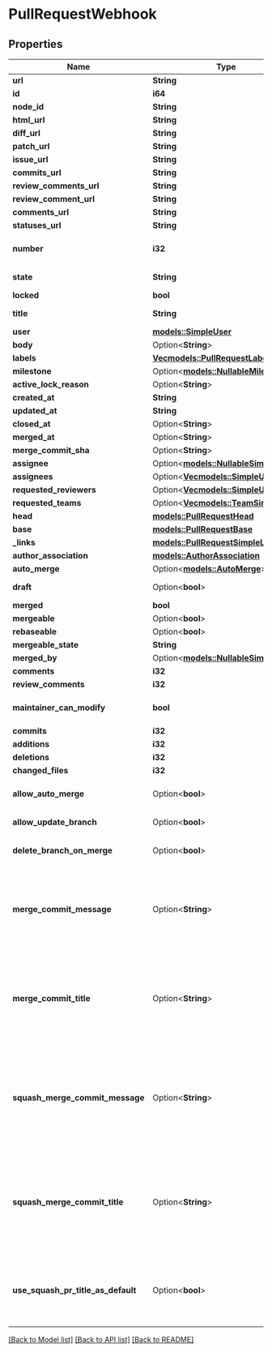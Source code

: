 # PullRequestWebhook

## Properties

Name | Type | Description | Notes
------------ | ------------- | ------------- | -------------
**url** | **String** |  | 
**id** | **i64** |  | 
**node_id** | **String** |  | 
**html_url** | **String** |  | 
**diff_url** | **String** |  | 
**patch_url** | **String** |  | 
**issue_url** | **String** |  | 
**commits_url** | **String** |  | 
**review_comments_url** | **String** |  | 
**review_comment_url** | **String** |  | 
**comments_url** | **String** |  | 
**statuses_url** | **String** |  | 
**number** | **i32** | Number uniquely identifying the pull request within its repository. | 
**state** | **String** | State of this Pull Request. Either `open` or `closed`. | 
**locked** | **bool** |  | 
**title** | **String** | The title of the pull request. | 
**user** | [**models::SimpleUser**](simple-user.md) |  | 
**body** | Option<**String**> |  | 
**labels** | [**Vec<models::PullRequestLabelsInner>**](pull_request_labels_inner.md) |  | 
**milestone** | Option<[**models::NullableMilestone**](nullable-milestone.md)> |  | 
**active_lock_reason** | Option<**String**> |  | [optional]
**created_at** | **String** |  | 
**updated_at** | **String** |  | 
**closed_at** | Option<**String**> |  | 
**merged_at** | Option<**String**> |  | 
**merge_commit_sha** | Option<**String**> |  | 
**assignee** | Option<[**models::NullableSimpleUser**](nullable-simple-user.md)> |  | 
**assignees** | Option<[**Vec<models::SimpleUser>**](simple-user.md)> |  | [optional]
**requested_reviewers** | Option<[**Vec<models::SimpleUser>**](simple-user.md)> |  | [optional]
**requested_teams** | Option<[**Vec<models::TeamSimple>**](team-simple.md)> |  | [optional]
**head** | [**models::PullRequestHead**](pull_request_head.md) |  | 
**base** | [**models::PullRequestBase**](pull_request_base.md) |  | 
**_links** | [**models::PullRequestSimpleLinks**](pull_request_simple__links.md) |  | 
**author_association** | [**models::AuthorAssociation**](author-association.md) |  | 
**auto_merge** | Option<[**models::AutoMerge**](auto-merge.md)> |  | 
**draft** | Option<**bool**> | Indicates whether or not the pull request is a draft. | [optional]
**merged** | **bool** |  | 
**mergeable** | Option<**bool**> |  | 
**rebaseable** | Option<**bool**> |  | [optional]
**mergeable_state** | **String** |  | 
**merged_by** | Option<[**models::NullableSimpleUser**](nullable-simple-user.md)> |  | 
**comments** | **i32** |  | 
**review_comments** | **i32** |  | 
**maintainer_can_modify** | **bool** | Indicates whether maintainers can modify the pull request. | 
**commits** | **i32** |  | 
**additions** | **i32** |  | 
**deletions** | **i32** |  | 
**changed_files** | **i32** |  | 
**allow_auto_merge** | Option<**bool**> | Whether to allow auto-merge for pull requests. | [optional][default to false]
**allow_update_branch** | Option<**bool**> | Whether to allow updating the pull request's branch. | [optional]
**delete_branch_on_merge** | Option<**bool**> | Whether to delete head branches when pull requests are merged. | [optional][default to false]
**merge_commit_message** | Option<**String**> | The default value for a merge commit message. - `PR_TITLE` - default to the pull request's title. - `PR_BODY` - default to the pull request's body. - `BLANK` - default to a blank commit message. | [optional]
**merge_commit_title** | Option<**String**> | The default value for a merge commit title. - `PR_TITLE` - default to the pull request's title. - `MERGE_MESSAGE` - default to the classic title for a merge message (e.g., \"Merge pull request #123 from branch-name\"). | [optional]
**squash_merge_commit_message** | Option<**String**> | The default value for a squash merge commit message: - `PR_BODY` - default to the pull request's body. - `COMMIT_MESSAGES` - default to the branch's commit messages. - `BLANK` - default to a blank commit message. | [optional]
**squash_merge_commit_title** | Option<**String**> | The default value for a squash merge commit title: - `PR_TITLE` - default to the pull request's title. - `COMMIT_OR_PR_TITLE` - default to the commit's title (if only one commit) or the pull request's title (when more than one commit). | [optional]
**use_squash_pr_title_as_default** | Option<**bool**> | Whether a squash merge commit can use the pull request title as default. **This property has been deprecated. Please use `squash_merge_commit_title` instead.** | [optional][default to false]

[[Back to Model list]](../README.md#documentation-for-models) [[Back to API list]](../README.md#documentation-for-api-endpoints) [[Back to README]](../README.md)


